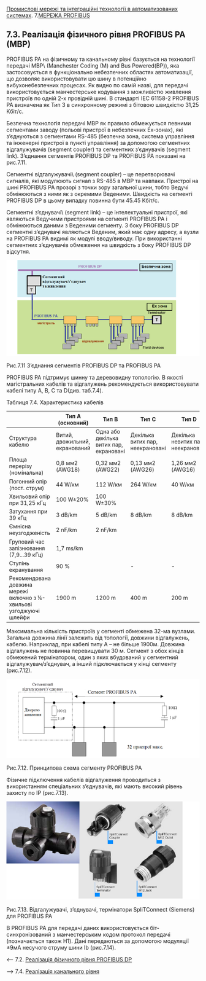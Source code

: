 [Промислові мережі та інтеграційні технології в автоматизованих системах](README.md). 7.[МЕРЕЖА PROFIBUS](7.md)

## 7.3. Реалізація фізичного рівня PROFIBUS PA (MBP)

PROFIBUS PA на фізичному та канальному рівні базується на технології передачі MBP\ (Manchester Coding (M) and Bus Powered(BP)), яка застосовується в функціонально небезпечних областях автоматизації, що дозволяє використовувати цю шину в потенційно вибухонебезпечних процесах. Як видно по самій назві, для передачі використовується манчестерське кодування з можливістю живлення пристроїв по одній 2-х провідній шині. В стандарті IEC 61158-2 PROFIBUS PA визначена як Тип 3 в синхронному режимі з бітовою швидкістю 31,25 Кбіт/с.

Безпечна технологія передачі MBP як правило обмежується певними сегментами заводу (польові пристрої в небезпечних Ex-зонах), які з’єднуються з сегментами RS-485 (безпечна зона, система управління та інженерні пристрої в пункті управління) за допомогою сегментних відгалужувачів (segment coupler) та сегментних з’єднувачів (segment link). З’єднання сегментів PROFIBUS DP та PROFIBUS PA показані на рис.7.11. 

Сегментні відгалужувачі\ (segment coupler) – це перетворювачі сигналів, які модулюють сигнал з RS-485 в MBP та навпаки. Пристрої на шині PROFIBUS PA прозорі з точки зору загальної шини, тобто Ведучі обмінюються з ними як з окремими Веденими. Швидкість на сегменті PROFIBUS DP в цьому випадку повинна бути 45.45 Кбіт/с. 

Сегментні з’єднувачі\ (segment link) – це інтелектуальні пристрої, які являються Ведучими пристроями на сегменті PROFIBUS PA і обмінюються даними з Веденими сегменту. З боку PROFIBUS DP сегментні з’єднувачі являються Веденим, який має одну адресу, а вузли на PROFIBUS PA видимі як модулі вводу/виводу. При використанні сегментних з’єднувачів обмеження на швидкість з боку PROFIBUS DP відсутня.

![img](media7/7_11.png)

Рис.7.11 З’єднання сегментів PROFIBUS DP та PROFIBUS PA

PROFIBUS PA підтримує шинну та деревовидну топологію. В якості магістральних кабелів та відгалужень рекомендується використовувати кабелі типу А, В, C та D(див. таб.7.4).

Таблиця 7.4. Характеристика кабелів

|                                                              | Тип А (основний)               | Тип В                                   | Тип С                            | Тип D                              |
| ------------------------------------------------------------ | ------------------------------ | --------------------------------------- | -------------------------------- | ---------------------------------- |
| Структура кабелю                                             | Витий, двожильний, екранований | Одна або декілька витих пар, екрановані | Декілька витих пар, неекрановані | Декілька невитих пар, неекрановані |
| Площа перерізу (номінальна)                                  | 0,8 мм2  (AWG18)               | 0,32 мм2  (AWG22)                       | 0,13 мм2  (AWG26)                | 1,26 мм2  (AWG16)                  |
| Погонний опір (пост. струм)                                  | 44 W/км                        | 112 W/км                                | 264 W/км                         | 40 W/км                            |
| Хвильовий опір при 31,25 кГц                                 | 100 W±20%                      | 100 W±30%                               |                                  |                                    |
| Затухання при 39 кГц                                         | 3 dB/km                        | 5 dB/km                                 | 8 dB/km                          | 8 dB/km                            |
| Ємнісна неузгодженість                                       | 2 nF/km                        | 2 nF/km                                 |                                  |                                    |
| Груповий час запізнювання  (7,9...39 кГц)                    | 1,7 ms/km                      |                                         |                                  |                                    |
| Ступінь екранування                                          | 90 %                           |                                         | -                                | -                                  |
| Рекомендована довжина мережі включно з  ¼-хвильові узгоджуючі шлейфи | 1900 m                         | 1200 m                                  | 400 m                            | 200 m                              |

 Максимальна кількість пристроїв у сегменті обмежена 32-ма вузлами. Загальна довжина лінії залежить від топології, довжини відгалужень, кабелю. Наприклад, при кабелі типу А – не більше 1900м. Довжина відгалужень не повинна перевищувати 30 м. Сегмент з обох кінців обмежений термінатором, один з яких вбудований у сегментний відгалужувач/з’єднувач, а інший підключається у кінці сегменту (рис.7.12).

![img](media7/7_12.png)

Рис.7.12. Принципова схема сегменту PROFIBUS PA

Фізичне підключення кабелів відгалуження проводиться з використанням спеціальних з’єднувачів, які мають високий рівень захисту по IP (рис.7.13). 

![img](media7/7_13.png)

Рис.7.13. Відгалужувачі, з’єднувачі, термінатори SpliTConnect (Siemens) для PROFIBUS PA

В PROFIBUS PA для передачі даних використовується біт-синхронізований з манчестерським кодом протокол передачі (позначається також H1). Дані передаються за допомогою модуляції ±9мА несучого струму шини Іb (рис.7.14).



<-- 7.2. [Реалізація фізичного рівня PROFIBUS DP](7_2.md)

--> 7.4. [Реалізація канального рівня](7_4.md) 